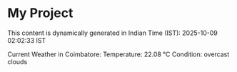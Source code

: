 # My Project

This content is dynamically generated in Indian Time (IST): 2025-10-09 02:02:33 IST


Current Weather in Coimbatore:
Temperature: 22.08 °C
Condition: overcast clouds
